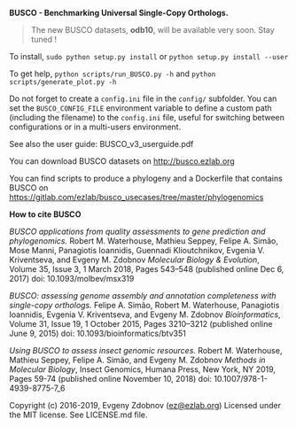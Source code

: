 **BUSCO - Benchmarking Universal Single-Copy Orthologs.**

> The new BUSCO datasets, **odb10**, will be available very soon. Stay tuned !

To install, ``sudo python setup.py install`` or ``python setup.py install --user``

To get help, ``python scripts/run_BUSCO.py -h`` and ``python scripts/generate_plot.py -h``

Do not forget to create a ``config.ini`` file in the ``config/`` subfolder. You can set the ``BUSCO_CONFIG_FILE`` 
environment variable to define a custom path (including the filename) to the ``config.ini`` file, 
useful for switching between configurations or in a multi-users environment.

See also the user guide: BUSCO_v3_userguide.pdf

You can download BUSCO datasets on http://busco.ezlab.org

You can find scripts to produce a phylogeny and a Dockerfile that contains BUSCO on https://gitlab.com/ezlab/busco_usecases/tree/master/phylogenomics

**How to cite BUSCO**

*BUSCO applications from quality assessments to gene prediction and phylogenomics.*
Robert M. Waterhouse, Mathieu Seppey, Felipe A. Simão, Mose Manni, Panagiotis Ioannidis, Guennadi Klioutchnikov, Evgenia V. Kriventseva, and Evgeny M. Zdobnov
*Molecular Biology & Evolution*, Volume 35, Issue 3, 1 March 2018, Pages 543–548 (published online Dec 6, 2017) 
doi: 10.1093/molbev/msx319 

*BUSCO: assessing genome assembly and annotation completeness with single-copy orthologs.*
Felipe A. Simão, Robert M. Waterhouse, Panagiotis Ioannidis, Evgenia V. Kriventseva, and Evgeny M. Zdobnov
*Bioinformatics*, Volume 31, Issue 19, 1 October 2015, Pages 3210–3212 (published online June 9, 2015) 
doi: 10.1093/bioinformatics/btv351

*Using BUSCO to assess insect genomic resources.*
Robert M. Waterhouse, Mathieu Seppey, Felipe A. Simão, and Evgeny M. Zdobnov
*Methods in Molecular Biology*, Insect Genomics, Humana Press, New York, NY 2019, Pages 59-74 (published online November 10, 2018) 
doi: 10.1007/978-1-4939-8775-7_6

Copyright (c) 2016-2019, Evgeny Zdobnov (ez@ezlab.org)
Licensed under the MIT license. See LICENSE.md file.
